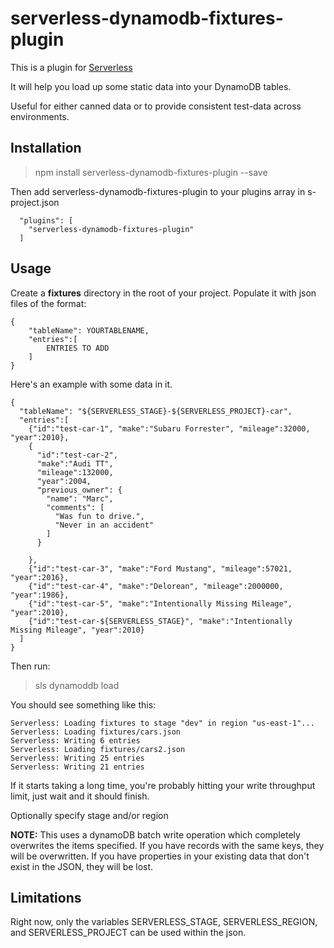 # serverless-dynamodb-fixtures-plugin

This is a plugin for [Serverless](http://serverless.com/)

It will help you load up some static data into your DynamoDB tables.

Useful for either canned data or to provide consistent test-data across environments.

## Installation

> npm install serverless-dynamodb-fixtures-plugin --save

Then add serverless-dynamodb-fixtures-plugin to your plugins array in s-project.json

````
  "plugins": [
    "serverless-dynamodb-fixtures-plugin"
  ]

````


## Usage

Create a **fixtures** directory in the root of your project.  Populate it with json files of the format:

````
{
    "tableName": YOURTABLENAME, 
    "entries":[
        ENTRIES TO ADD
    ]
}
````


Here's an example with some data in it.


````
{
  "tableName": "${SERVERLESS_STAGE}-${SERVERLESS_PROJECT}-car", 
  "entries":[
    {"id":"test-car-1", "make":"Subaru Forrester", "mileage":32000, "year":2010},
    {
      "id":"test-car-2",
      "make":"Audi TT",
      "mileage":132000,
      "year":2004,
      "previous_owner": {
        "name": "Marc",
        "comments": [
          "Was fun to drive.",
          "Never in an accident"
        ]
      }

    },
    {"id":"test-car-3", "make":"Ford Mustang", "mileage":57021, "year":2016},
    {"id":"test-car-4", "make":"Delorean", "mileage":2000000, "year":1986},
    {"id":"test-car-5", "make":"Intentionally Missing Mileage", "year":2010},
    {"id":"test-car-${SERVERLESS_STAGE}", "make":"Intentionally Missing Mileage", "year":2010}
  ]
}
````

Then run:

> sls dynamoddb load

You should see something like this:

````
Serverless: Loading fixtures to stage "dev" in region "us-east-1"...  
Serverless: Loading fixtures/cars.json  
Serverless: Writing 6 entries  
Serverless: Loading fixtures/cars2.json  
Serverless: Writing 25 entries  
Serverless: Writing 21 entries  
````

If it starts taking a long time, you're probably hitting your write throughput limit, just wait and it should finish.

Optionally specify stage and/or region

**NOTE:** This uses a dynamoDB batch write operation which completely overwrites the items specified.  If you have records
with the same keys, they will be overwritten.  If you have properties in your existing data that don't exist in the 
JSON, they will be lost.


## Limitations

Right now, only the variables SERVERLESS_STAGE, SERVERLESS_REGION, and SERVERLESS_PROJECT can be used within the json.